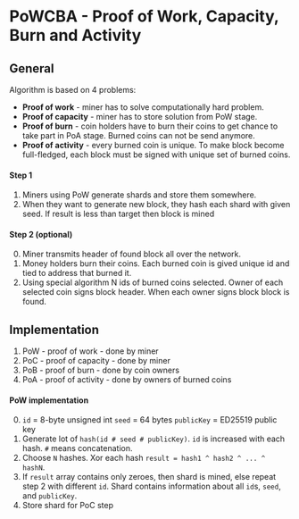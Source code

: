 # PoWCBA - Proof of Work, Capacity, Burn and Activity

## General

Algorithm is based on 4 problems:
* **Proof of work** - miner has to solve computationally hard problem.
* **Proof of capacity** - miner has to store solution from PoW stage.
* **Proof of burn** - coin holders have to burn their coins to get chance to take part in PoA stage.
Burned coins can not be send anymore.
* **Proof of activity** - every burned coin is unique.
To make block become full-fledged, each block must be signed with unique set of burned coins.

#### Step 1

1. Miners using PoW generate shards and store them somewhere.
2. When they want to generate new block, they hash each shard with given seed.
If result is less than target then block is mined

#### Step 2 (optional)

0. Miner transmits header of found block all over the network.
1. Money holders burn their coins.
Each burned coin is gived unique id and tied to address that burned it.
2. Using special algorithm N ids of burned coins selected.
Owner of each selected coin signs block header. When each owner signs block block is found.

## Implementation

1. PoW - proof of work - done by miner
2. PoC - proof of capacity - done by miner
3. PoB - proof of burn - done by coin owners
4. PoA - proof of activity - done by owners of burned coins

#### PoW implementation

0. `id` = 8-byte unsigned int
`seed` = 64 bytes
`publicKey` = ED25519 public key
1. Generate lot of `hash(id # seed # publicKey)`. `id` is increased with each hash. `#` means concatenation.
2. Choose `N` hashes. Xor each hash `result = hash1 ^ hash2 ^ ... ^ hashN`.
3. If `result` array contains only zeroes, then shard is mined, else repeat step 2 with different `id`.
Shard contains information about all `id`s, `seed`, and `publicKey`.
4. Store shard for PoC step



